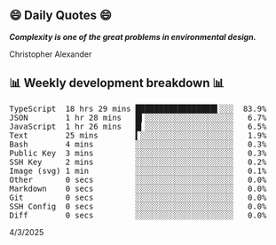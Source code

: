 ## 😄 Daily Quotes 😄

_**Complexity is one of the great problems in environmental design.**_

Christopher Alexander



## 📊 Weekly development breakdown 📊

<pre>TypeScript  18 hrs 29 mins █████████████████▌░░░  83.9%
JSON        1 hr 28 mins   █▍░░░░░░░░░░░░░░░░░░░   6.7%
JavaScript  1 hr 26 mins   █▎░░░░░░░░░░░░░░░░░░░   6.5%
Text        25 mins        ▍░░░░░░░░░░░░░░░░░░░░   1.9%
Bash        4 mins         ░░░░░░░░░░░░░░░░░░░░░   0.3%
Public Key  3 mins         ░░░░░░░░░░░░░░░░░░░░░   0.3%
SSH Key     2 mins         ░░░░░░░░░░░░░░░░░░░░░   0.2%
Image (svg) 1 min          ░░░░░░░░░░░░░░░░░░░░░   0.1%
Other       0 secs         ░░░░░░░░░░░░░░░░░░░░░   0.0%
Markdown    0 secs         ░░░░░░░░░░░░░░░░░░░░░   0.0%
Git         0 secs         ░░░░░░░░░░░░░░░░░░░░░   0.0%
SSH Config  0 secs         ░░░░░░░░░░░░░░░░░░░░░   0.0%
Diff        0 secs         ░░░░░░░░░░░░░░░░░░░░░   0.0%</pre>

4/3/2025